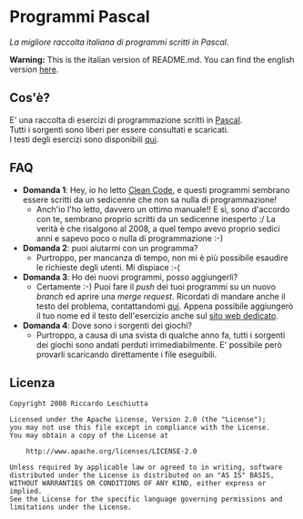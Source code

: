 # Programmi Pascal
_La migliore raccolta italiana di programmi scritti in Pascal._

**Warning:** This is the italian version of README.md. You can find the english version [here](README-en.md).

## Cos'è?
E' una raccolta di esercizi di programmazione scritti in [Pascal][3].  
Tutti i sorgenti sono liberi per essere consultati e scaricati.  
I testi degli esercizi sono disponibili [qui][1].

## FAQ
- **Domanda 1**: Hey, io ho letto [Clean Code](https://www.amazon.it/Clean-Code-Handbook-Software-Craftsmanship/dp/0132350882), e questi programmi sembrano 
essere scritti da un sedicenne che non sa nulla di programmazione!  
  - Anch'io l'ho letto, davvero un ottimo manuale!! E sì, sono d'accordo con te, sembrano proprio scritti da un sedicenne inesperto :/  La verità è che risalgono al 2008, a quel tempo avevo proprio sedici anni e sapevo poco o nulla di programmazione :-)
- **Domanda 2**: puoi aiutarmi con un programma?
  - Purtroppo, per mancanza di tempo, non mi è più possibile esaudire le richieste degli utenti. Mi dispiace :-(
- **Domanda 3**: Ho dei nuovi programmi, posso aggiungerli?
  - Certamente :-)   Puoi fare il *push* dei tuoi programmi su un nuovo *branch* ed aprire una *merge request*. Ricordati di mandare anche il testo 
del problema, contattandomi [qui][2]. Appena possibile aggiungerò il tuo nome ed il testo dell'esercizio anche sul [sito web dedicato][1].
- **Domanda 4**: Dove sono i sorgenti dei giochi?
	- Purtroppo, a causa di una svista di qualche anno fa, tutti i sorgenti dei giochi sono andati perduti irrimediabilmente. E' possibile però provarli scaricando direttamente i file eseguibili.

## Licenza
	Copyright 2008 Riccardo Leschiutta

	Licensed under the Apache License, Version 2.0 (the "License");
	you may not use this file except in compliance with the License.
	You may obtain a copy of the License at
	
		http://www.apache.org/licenses/LICENSE-2.0

	Unless required by applicable law or agreed to in writing, software
	distributed under the License is distributed on an "AS IS" BASIS,
	WITHOUT WARRANTIES OR CONDITIONS OF ANY KIND, either express or implied.
	See the License for the specific language governing permissions and
	limitations under the License.




[1]:http://www.riccardoleschiutta.com/works/programmipascal/
[2]:http://www.riccardoleschiutta.com/#contacts
[3]:https://it.wikipedia.org/wiki/Pascal_(linguaggio_di_programmazione)
